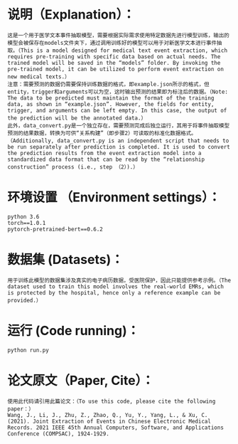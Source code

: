 # 说明（Explanation）：
    这是一个用于医学文本事件抽取模型，需要根据实际需求使用特定数据先进行模型训练，输出的模型会被保存在models文件夹下，通过调用训练好的模型可以用于对新医学文本进行事件抽取。（This is a model designed for medical text event extraction, which requires pre-training with specific data based on actual needs. The trained model will be saved in the “models” folder. By invoking the pre-trained model, it can be utilized to perform event extraction on new medical texts.）
    注意：需要预测的数据仍需要保持训练数据的格式，即example.json所示的格式，但entity，trigger和arguments可以为空，这时输出预测的结果即为标注后的数据。（Note: The data to be predicted must maintain the format of the training data, as shown in “example.json”. However, the fields for entity, trigger, and arguments can be left empty. In this case, the output of the prediction will be the annotated data.）
    此外，data_convert.py是一个独立存在，需要预测完成后独立运行，其用于将事件抽取模型预测的结果数据，转换为可供“关系构建”（即步骤2）可读取的标准化数据格式。（Additionally, data_convert.py is an independent script that needs to be run separately after prediction is completed. It is used to convert the prediction results from the event extraction model into a standardized data format that can be read by the “relationship construction” process (i.e., step （2）).）

# 环境设置 （Environment settings）：
    python 3.6
    torch==1.0.1
    pytorch-pretrained-bert==0.6.2


# 数据集 (Datasets)：
    用于训练此模型的数据集涉及真实的电子病历数据，受医院保护，因此只能提供参考示例。（The dataset used to train this model involves the real-world EMRs, which is protected by the hospital, hence only a reference example can be provided.）


# 运行 (Code running)：
    python run.py


# 论文原文（Paper, Cite）：
    使用此代码请引用此篇论文：（To use this code, please cite the following paper：）
    Wang, J., Li, J., Zhu, Z., Zhao, Q., Yu, Y., Yang, L., & Xu, C. (2021). Joint Extraction of Events in Chinese Electronic Medical Records. 2021 IEEE 45th Annual Computers, Software, and Applications Conference (COMPSAC), 1924-1929.
